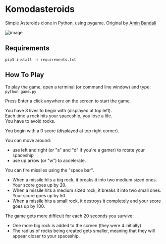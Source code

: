 Komodasteroids
==============

Simple Asteroids clone in Python, using pygame. Original by [Amin Bandali](https://github.com/notbandali/asteroids)

![image](https://user-images.githubusercontent.com/35845239/152567542-38a63bc6-4d52-40ab-9b7a-cc1e922942cb.png)

## Requirements
`pip3 install -r requirements.txt`

## How To Play

To play the game, open a terminal (or command line window) and type:  
` python game.py `

Press Enter a click anywhere on the screen to start the game.  

You have 3 lives to begin with (displayed at top left).  
Each time a rock hits your spaceship, you lose a life.  
You have to avoid rocks.  

You begin with a 0 score (displayed at top right corner).  

You can move around:  
- use left and right (or "a" and "d" if you're a gamer) to rotate your spaceship
- use up arrow (or "w") to accelerate.

You can fire missiles using the "space bar".  
- When a missile hits a big rock, it breaks it into two medium sized ones. Your score goes up by 20.  
- When a missile hits a medium sized rock, it breaks it into two small ones. Your score goes up by 50.  
- When a missile hits a small rock, it destroys it completely and your score goes up by 100.  

The game gets more difficult for each 20 seconds you survive:  
- One more big rock is added to the screen (they were 4 initially)  
- The radius of rocks being created gets smaller, meaning that they will appear closer to your spaceship.  
